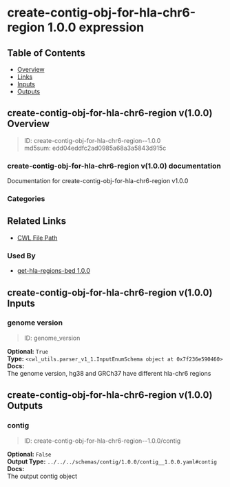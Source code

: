 
create-contig-obj-for-hla-chr6-region 1.0.0 expression
======================================================

## Table of Contents
  
- [Overview](#create-contig-obj-for-hla-chr6-region-v100-overview)  
- [Links](#related-links)  
- [Inputs](#create-contig-obj-for-hla-chr6-region-v100-inputs)  
- [Outputs](#create-contig-obj-for-hla-chr6-region-v100-outputs)  


## create-contig-obj-for-hla-chr6-region v(1.0.0) Overview



  
> ID: create-contig-obj-for-hla-chr6-region--1.0.0  
> md5sum: edd04eddfc2ad0985a68a3a5843d915c

### create-contig-obj-for-hla-chr6-region v(1.0.0) documentation
  
Documentation for create-contig-obj-for-hla-chr6-region
v1.0.0

### Categories
  


## Related Links
  
- [CWL File Path](../../../../../../expressions/create-contig-obj-for-hla-chr6-region/1.0.0/create-contig-obj-for-hla-chr6-region__1.0.0.cwl)  


### Used By
  
- [get-hla-regions-bed 1.0.0](../../../workflows/get-hla-regions-bed/1.0.0/get-hla-regions-bed__1.0.0.md)  

  


## create-contig-obj-for-hla-chr6-region v(1.0.0) Inputs

### genome version



  
> ID: genome_version
  
**Optional:** `True`  
**Type:** `<cwl_utils.parser_v1_1.InputEnumSchema object at 0x7f236e590460>`  
**Docs:**  
The genome version, hg38 and GRCh37 have different hla-chr6 regions

  


## create-contig-obj-for-hla-chr6-region v(1.0.0) Outputs

### contig



  
> ID: create-contig-obj-for-hla-chr6-region--1.0.0/contig  

  
**Optional:** `False`  
**Output Type:** `../../../schemas/contig/1.0.0/contig__1.0.0.yaml#contig`  
**Docs:**  
The output contig object
  

  

